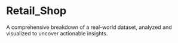 # Retail_Shop
A comprehensive breakdown of a real-world dataset, analyzed and visualized to uncover actionable insights.
